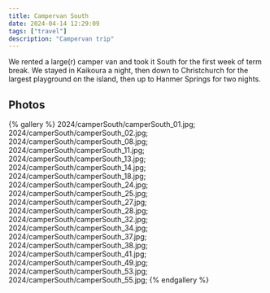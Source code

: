 ```yaml
---
title: Campervan South
date: 2024-04-14 12:29:09
tags: ["travel"]
description: "Campervan trip"
---
```


We rented a large(r) camper van and took it South for the first week of term break. We stayed in Kaikoura a night, then down to Christchurch for the largest playground on the island, then up to Hanmer Springs for two nights. 

## Photos

{% gallery %}
2024/camperSouth/camperSouth_01.jpg;
2024/camperSouth/camperSouth_02.jpg;
2024/camperSouth/camperSouth_08.jpg;
2024/camperSouth/camperSouth_11.jpg;
2024/camperSouth/camperSouth_13.jpg;
2024/camperSouth/camperSouth_14.jpg;
2024/camperSouth/camperSouth_18.jpg;
2024/camperSouth/camperSouth_24.jpg;
2024/camperSouth/camperSouth_25.jpg;
2024/camperSouth/camperSouth_27.jpg;
2024/camperSouth/camperSouth_28.jpg;
2024/camperSouth/camperSouth_32.jpg;
2024/camperSouth/camperSouth_34.jpg;
2024/camperSouth/camperSouth_37.jpg;
2024/camperSouth/camperSouth_38.jpg;
2024/camperSouth/camperSouth_41.jpg;
2024/camperSouth/camperSouth_49.jpg;
2024/camperSouth/camperSouth_53.jpg;
2024/camperSouth/camperSouth_55.jpg;
{% endgallery %}

